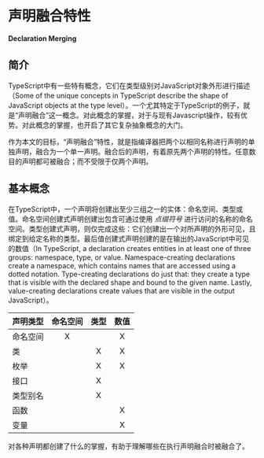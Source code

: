 # 声明融合特性

**Declaration Merging**

## 简介

TypeScript中有一些特有概念，它们在类型级别对JavaScript对象外形进行描述（Some of the unique concepts in TypeScript describe the shape of JavaScript objects at the type level）。一个尤其特定于TypeScript的例子，就是“声明融合”这一概念。对此概念的掌握，对于与现有Javascript操作，较有优势。对此概念的掌握，也开启了其它复杂抽象概念的大门。

作为本文的目标，“声明融合”特性，就是指编译器把两个以相同名称进行声明的单独声明，融合为一个单一声明。融合后的声明，有着原先两个声明的特性。任意数目的声明都可被融合；而不受限于仅两个声明。

## 基本概念

在TypeScript中，一个声明将创建出至少三组之一的实体：命名空间、类型或值。命名空间创建式声明创建出包含可通过使用 *点缀符号* 进行访问的名称的命名空间。类型创建式声明，则仅完成这些：它们创建出一个对所声明的外形可见，且绑定到给定名称的类型。最后值创建式声明创建的是在输出的JavaScript中可见的数值（In TypeScript, a declaration creates entities in at least one of three groups: namespace, type, or value. Namespace-creating declarations create a namespace, which contains names that are accessed using a dotted notation. Type-creating declarations do just that: they create a type that is visible with the declared shape and bound to the given name. Lastly, value-creating declarations create values that are visible in the output JavaScript）。

| 声明类型 | 命名空间 | 类型 | 数值 |
| :--- | :--: | :--: | :--: |
| 命名空间 | X |   | X |
| 类 |   | X | X |
| 枚举 |   | X | X |
| 接口 |   | X |   |
| 类型别名 |   | X |   |
| 函数 |   |   | X |
| 变量 |   |   | X |

对各种声明都创建了什么的掌握，有助于理解哪些在执行声明融合时被融合了。
